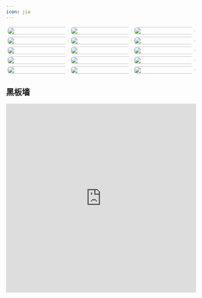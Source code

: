 ```yaml
---
icon: jia
---
```


<!DOCTYPE html>
<html lang="en">
<head>
    <meta http-equiv="content-type" content="text/html; charset=utf-8">
    <meta name="viewport" content="width=device-width,initial-scale=1,maximum-scale=1,user-scalable=no">
    <title>我们的窝</title>
    <style>
        body{
            margin: 3px;
        }
        .container{
    /* 将元素分为5列 */
            column-count: 3;
    /* 设置列之间的间隙 */
            column-gap: 0px;
        }
        .item{
            padding: 3px;
        }
        .item img{
            display: block;
            width: 100%;
            border-radius: 20px;
        }
    </style>
</head>

<body>
    <div class="container" id="app">
        <div class="item" v-for="item in 15">
            <img src="../pic/wmdw1.jpg">
        </div>
        <!-- 图片加多点 -->
        <div class="item" v-for="item in 15">
            <img src="../pic/wmdw2.jpg">
        </div>
        <div class="item" v-for="item in 15">
            <img src="../pic/wmdw3.jpg">
        </div>
        <div class="item" v-for="item in 15">
            <img src="../pic/wmdw4.jpg">
        </div>
        <div class="item" v-for="item in 15">
            <img src="../pic/wmdw5.jpg">
        </div>
        <div class="item" v-for="item in 15">
            <img src="../pic/wmdw6.jpg">
        </div>
        <div class="item" v-for="item in 15">
            <img src="../pic/wmdw7.jpg">
        </div>
        <div class="item" v-for="item in 15">
            <img src="../pic/wmdw8.jpg">
        </div>
        <div class="item" v-for="item in 15">
            <img src="../pic/wmdw9.jpg">
        </div>
        <div class="item" v-for="item in 15">
            <img src="../pic/wmdw10.jpg">
        </div>
        <div class="item" v-for="item in 15">
            <img src="../pic/wmdw11.jpg">
        </div>
        <div class="item" v-for="item in 15">
            <img src="../pic/wmdw12.jpg">
        </div>
        <div class="item" v-for="item in 15">
            <img src="../pic/wmdw13.jpg">
        </div>
        <div class="item" v-for="item in 15">
            <img src="../pic/wmdw14.jpg">
        </div>
        <div class="item" v-for="item in 15">
            <img src="../pic/wmdw15.jpg">
        </div>
    </div>
</body>

</html>

<script>
    new Vue({
        el:'#app',
        data:{}
    })
</script>

## 黑板墙

<iframe src="https://www.bilibili.com/video/BV16z421Q7Tj?t=47.2" width="100%" height="500" scrolling="no" border="0" frameborder="no" framespacing="0" allowfullscreen="true"></iframe>
